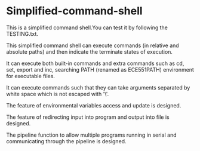 # Simplified-command-shell


This is a simplified command shell.You can test it by following the TESTING.txt.


This simplified command shell can execute commands (in relative and absolute paths) and then indicate the terminate states of execution.


It can execute both built-in commands and extra commands such as cd, set, export and inc, searching PATH (renamed as ECE551PATH) environment for executable files.


It can execute commands such that they can take arguments separated by white space which is not escaped with '\\'.


The feature of environmental variables access and update is designed. 


The feature of redirecting input into program and output into file is designed. 


The pipeline function to allow multiple programs running in serial and communicating through the pipeline is designed.
